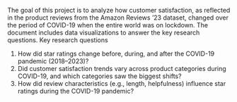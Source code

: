 The goal of this project is to analyze how customer satisfaction, as reflected in the product reviews from the Amazon Reviews ’23 dataset, changed over the period of COVID-19 when the entire world was on lockdown. The document includes data visualizations to answer the key research questions.
Key research questions
1. How did star ratings change before, during,
and after the COVID-19 pandemic (2018–2023)?
2. Did customer satisfaction trends vary across
product categories during COVID-19, and which categories saw the biggest shifts?
3. How did review characteristics (e.g., length, helpfulness) influence star ratings during the
COVID-19 pandemic?
